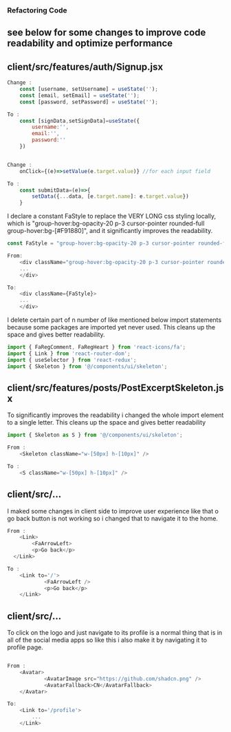 ### Refactoring Code
## see below for some changes to improve code readability and optimize performance 

## client/src/features/auth/Signup.jsx

```javascript
Change : 
    const [username, setUsername] = useState('');
    const [email, setEmail] = useState('');
    const [password, setPassword] = useState('');

To :
    const [signData,setSignData]=useState({
        username:'',
        email:'',
        password:''
    })


Change :
    onClick={(e)=>setValue(e.target.value)} //for each input field

To :
    const submitData=(e)=>{
        setData({...data, [e.target.name]: e.target.value})
    }

```

I declare a constant FaStyle to replace the VERY LONG css styling locally, which is "group-hover:bg-opacity-20 p-3 cursor-pointer rounded-full  group-hover:bg-[#F91880]",
and it significantly improves the readability.

```javascript
const FaStyle = "group-hover:bg-opacity-20 p-3 cursor-pointer rounded-full group-hover:bg-[#F91880]"

From:
    <div className="group-hover:bg-opacity-20 p-3 cursor-pointer rounded-full group-hover:bg-[#F91880]">
    ...
    </div>

To:
    <div className={FaStyle}>
    ...
    </div>
```
I delete certain part of n number of like mentioned below import statements because some packages are imported yet never used. This cleans up the space and gives better readability.

```javascript
import { FaRegComment, FaRegHeart } from 'react-icons/fa';
import { Link } from 'react-router-dom';
import { useSelector } from 'react-redux';
import { Skeleton } from '@/components/ui/skeleton';

```

## client/src/features/posts/PostExcerptSkeleton.jsx

To significantly improves the readability i changed the whole import element to a single letter.
This cleans up the space and gives better readability

```javascript
import { Skeleton as S } from '@/components/ui/skeleton';

From :
    <Skeleton className="w-[50px] h-[10px]" />

To :
    <S className="w-[50px] h-[10px]" />

```

## client/src/...

I maked some changes in client side to improve user experience like that o go back button is not working so i changed that to navigate it to the home.
```javascript
From :
    <Link>
        <FaArrowLeft>
        <p>Go back</p>
  </Link>

To :
    <Link to='/'>
            <FaArrowLeft />
            <p>Go back</p>
    </Link>
```


## client/src/...

To click on the logo and just navigate to its profile is a normal thing that is in all of the social media apps so like this i also make it by navigating it to profile page.
```javascript

From :
    <Avatar>
            <AvatarImage src="https://github.com/shadcn.png" />
            <AvatarFallback>CN</AvatarFallback>
    </Avatar>

To:
    <Link to='/profile'>
        ...
    </Link>
```
